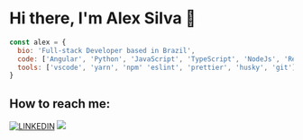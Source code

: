 # Hi there, I'm Alex Silva 👋

```js
const alex = {
  bio: 'Full-stack Developer based in Brazil',
  code: ['Angular', 'Python', 'JavaScript', 'TypeScript', 'NodeJs', 'React', 'PHP', 'C#'],
  tools: ['vscode', 'yarn', 'npm' 'eslint', 'prettier', 'husky', 'git'],
}
```

## How to reach me:

[![LINKEDIN](https://img.shields.io/badge/Linkedin-black?style=for-the-badge&logo=linkedin)](https://www.linkedin.com/in/ialexsilva/) [![](https://img.shields.io/twitter/follow/ialexsilva?color=blue&logo=twitter&style=for-the-badge)](https://twitter.com/ialexsilva)
